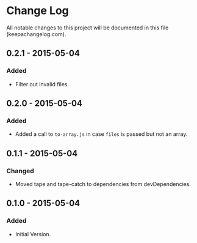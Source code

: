 # Change Log
All notable changes to this project will be documented in this file (keepachangelog.com).

## 0.2.1 - 2015-05-04
### Added
- Filter out invalid files.

## 0.2.0 - 2015-05-04
### Added
- Added a call to `to-array.js` in case `files` is passed but not an array.

## 0.1.1 - 2015-05-04
### Changed
- Moved tape and tape-catch to dependencies from devDependencies.

## 0.1.0 - 2015-05-04
### Added
- Initial Version.
